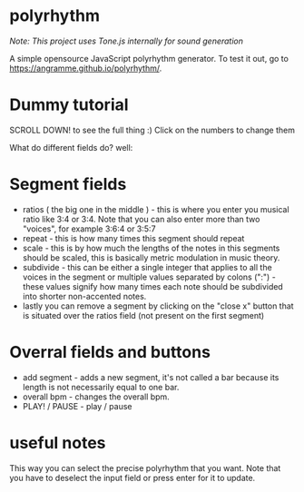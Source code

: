 # polyrhythm
*Note: This project uses Tone.js internally for sound generation*

A simple opensource JavaScript polyrhythm generator.
To test it out, go to https://angramme.github.io/polyrhythm/.

# Dummy tutorial
SCROLL DOWN! to see the full thing :)
Click on the numbers to change them

What do different fields do? well:
  # Segment fields
  - ratios ( the big one in the middle ) - this is where you enter you musical ratio like 3:4 or 3:4. Note that you can also enter more than two "voices", for example 3:6:4 or 3:5:7
  - repeat - this is how many times this segment should repeat
  - scale - this is by how much the lengths of the notes in this segments should be scaled, this is basically metric modulation in music theory.
  - subdivide - this can be either a single integer that applies to all the voices in the segment or multiple values separated by colons (":") - these values signify how many times each note should be subdivided into shorter non-accented notes.
  - lastly you can remove a segment by clicking on the "close x" button that is situated over the ratios field (not present on the first segment)
  
  # Overral fields and buttons
  - add segment - adds a new segment, it's not called a bar because its length is not necessarily equal to one bar.
  - overall bpm - changes the overall bpm.
  - PLAY! / PAUSE - play / pause
  
  # useful notes
This way you can select the precise polyrhythm that you want.
Note that you have to deselect the input field or press enter for it to update.
